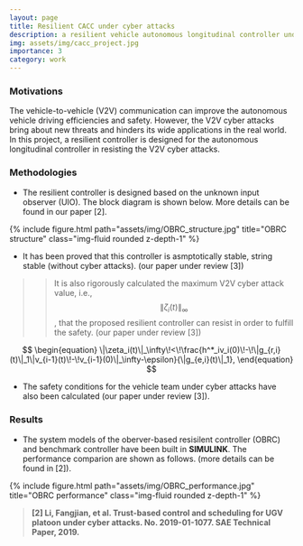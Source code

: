 ```yaml
---
layout: page
title: Resilient CACC under cyber attacks
description: a resilient vehicle autonomous longitudinal controller under cyber attacks
img: assets/img/cacc_project.jpg
importance: 3
category: work
---
```


### Motivations
The vehicle-to-vehicle (V2V) communication can improve the autonomous vehicle driving efficiencies and safety. However, the V2V cyber attacks bring about new threats and hinders its wide applications in the real world. In this project, a resilient controller is designed for the autonomous longitudinal controller in resisting the V2V cyber attacks. 

### Methodologies 

* The resilient controller is designed based on the unknown input observer (UIO). The block diagram is shown below. More details can be found in our paper [2].

<div class="row justify-content-sm-center">
{% include figure.html path="assets/img/OBRC_structure.jpg" title="OBRC structure" class="img-fluid rounded z-depth-1" %}
</div>

* It has been proved that this controller is asmptotically stable, string stable (without cyber attacks). (our paper under review [3])

>>It is also rigorously calculated the maximum V2V cyber attack value, i.e.,  $$\|\zeta_i(t)\|_\infty$$, that the proposed resilient controller can resist in order to fulfill the safety. (our paper under review [3])

$$
\begin{equation}
    \|\zeta_i(t)\|_\infty\!<\!\frac{h^*_iv_i(0)\!-\!\|g_{r,i}(t)\|_1\|v_{i-1}(t)\!-\!v_{i-1}(0)\|_\infty-\epsilon}{\|g_{e,i}(t)\|_1},
\end{equation}
$$

* The safety conditions for the vehicle team under cyber attacks have also been calculated (our paper under review [3]).

### Results

* The system models of the oberver-based resisilent controller (OBRC) and benchmark controller have been built in **SIMULINK**. The performance comparion are shown as follows. (more details can be found in [2]). 

<div class="row justify-content-sm-center">
{% include figure.html path="assets/img/OBRC_performance.jpg" title="OBRC performance" class="img-fluid rounded z-depth-1" %}
</div>

> **[2] Li, Fangjian, et al. Trust-based control and scheduling for UGV platoon under cyber attacks. No. 2019-01-1077. SAE Technical Paper, 2019.**
